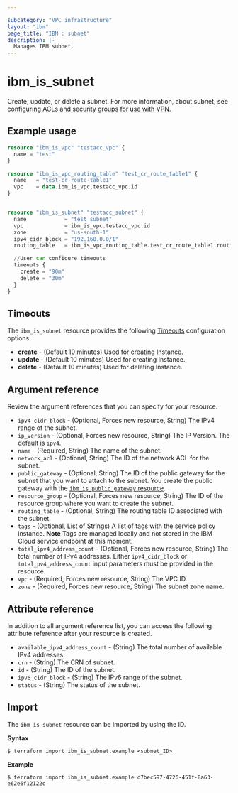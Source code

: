 ```yaml
---

subcategory: "VPC infrastructure"
layout: "ibm"
page_title: "IBM : subnet"
description: |-
  Manages IBM subnet.
---
```


# ibm_is_subnet
Create, update, or delete a subnet. For more information, about subnet, see [configuring ACLs and security groups for use with VPN](https://cloud.ibm.com/docs/vpc?topic=vpc-acls-security-groups-vpn).


## Example usage

```terraform
resource "ibm_is_vpc" "testacc_vpc" {
  name = "test"
}

resource "ibm_is_vpc_routing_table" "test_cr_route_table1" {
  name   = "test-cr-route-table1"
  vpc    = data.ibm_is_vpc.testacc_vpc.id
}


resource "ibm_is_subnet" "testacc_subnet" {
  name            = "test_subnet"
  vpc             = ibm_is_vpc.testacc_vpc.id
  zone            = "us-south-1"
  ipv4_cidr_block = "192.168.0.0/1"
  routing_table   = ibm_is_vpc_routing_table.test_cr_route_table1.routing_table  

  //User can configure timeouts
  timeouts {
    create = "90m"
    delete = "30m"
  }
}
```

## Timeouts
The `ibm_is_subnet` resource provides the following [Timeouts](https://www.terraform.io/docs/language/resources/syntax.html) configuration options:

- **create** - (Default 10 minutes) Used for creating Instance.
- **update** - (Default 10 minutes) Used for creating Instance.
- **delete** - (Default 10 minutes) Used for deleting Instance.


## Argument reference
Review the argument references that you can specify for your resource. 

- `ipv4_cidr_block` - (Optional, Forces new resource, String) The IPv4 range of the subnet.
- `ip_version` - (Optional, Forces new resource, String) The IP Version. The default is `ipv4`.
- `name` - (Required, String) The name of the subnet.
- `network_acl` - (Optional, String) The ID of the network ACL for the subnet.
- `public_gateway` - (Optional, String) The ID of the public gateway for the subnet that you want to attach to the subnet. You create the public gateway with the [`ibm_is_public_gateway` resource](#provider-public-gateway).
- `resource_group` - (Optional, Forces new resource, String) The ID of the resource group where you want to create the subnet.
- `routing_table` - (Optional, String) The routing table ID associated with the subnet.
- `tags`  - (Optional, List of Strings) A list of tags with the service policy instance. **Note** Tags are managed locally and not stored in the IBM Cloud service endpoint at this moment.
- `total_ipv4_address_count` - (Optional, Forces new resource, String) The total number of IPv4 addresses. Either `ipv4_cidr_block` or `total_pv4_address_count` input parameters must be provided in the resource.
- `vpc` - (Required, Forces new resource, String) The VPC ID.
- `zone` - (Required, Forces new resource, String) The subnet zone name.


## Attribute reference
In addition to all argument reference list, you can access the following attribute reference after your resource is created.

- `available_ipv4_address_count` - (String) The total number of available IPv4 addresses.
- `crn` - (String) The CRN of subnet.
- `id` - (String) The ID of the subnet.
- `ipv6_cidr_block` - (String) The IPv6 range of the subnet.
- `status` - (String) The status of the subnet.

## Import
The `ibm_is_subnet` resource can be imported by using the ID. 

**Syntax**

```
$ terraform import ibm_is_subnet.example <subnet_ID>
```

**Example**

```
$ terraform import ibm_is_subnet.example d7bec597-4726-451f-8a63-e62e6f12122c
```
